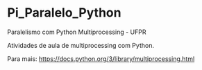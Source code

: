 # Pi_Paralelo_Python
Paralelismo com Python Multiprocessing - UFPR

Atividades de aula de multiprocessing com Python. 

Para mais:
https://docs.python.org/3/library/multiprocessing.html
